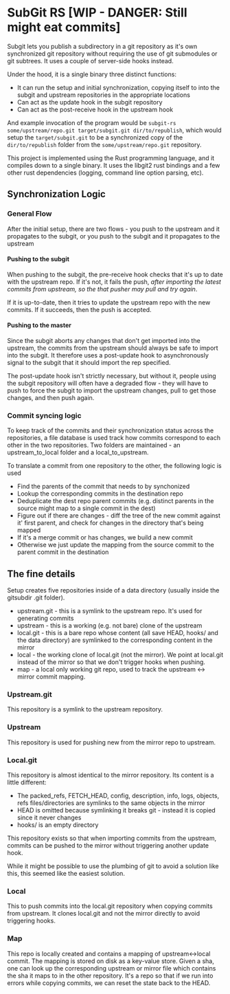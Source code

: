 # SubGit RS [WIP - DANGER: Still might eat commits]

Subgit lets you publish a subdirectory in a git repository as it's own synchronized git repository
without requiring the use of git submodules or git subtrees. It uses a couple of server-side hooks instead.

Under the hood, it is a single binary three distinct functions:
  * It can run the setup and initial synchronization, copying itself to into the subgit and upstream repositories in the appropriate locations
  * Can act as the update hook in the subgit repository
  * Can act as the post-receive hook in the upstream hook
  
And example invocation of the program would be `subgit-rs some/upstream/repo.git target/subgit.git dir/to/republish`, 
which would setup the `target/subgit.git` to be a synchronized copy of the `dir/to/republish` folder from the `some/upstream/repo.git` repository.

This project is implemented using the Rust programming language, and it compiles down to a single binary. It uses the 
libgit2 rust bindings and a few other rust dependencies (logging, command line option parsing, etc).

## Synchronization Logic

### General Flow

After the initial setup, there are two flows - 
you push to the upstream and it propagates to the subgit, 
or you push to the subgit and it propagates to the upstream

#### Pushing to the subgit

When pushing to the subgit, the pre-receive hook checks that it's up to date with the upstream repo.
If it's not, it fails the push, *after importing the latest commits from upstream, so the that pusher may pull and try again*.

If it is up-to-date, then it tries to update the upstream repo with the new commits.
If it succeeds, then the push is accepted.

#### Pushing to the master

Since the subgit aborts any changes that don't get imported into the upstream, the commits from the upstream should 
always be safe to import into the subgit. It therefore uses a post-update hook to asynchronously signal to the subgit
that it should import the rep specified. 

The post-update hook isn't strictly necessary, but without it, people using the 
subgit repository will often have a degraded flow - 
they will have to push to force the subgit to import the upstream changes, pull to get those changes, and then push again.

### Commit syncing logic

To keep track of the commits and their synchronization status across the repositories, a file database is used track how
commits correspond to each other in the two repositories. Two folders are maintained - an upstream_to_local folder and a
local_to_upstream. 

To translate a commit from one repository to the other, the following logic is used
 * Find the parents of the commit that needs to by synchonized
 * Lookup the corresponding commits in the destination repo
 * Deduplicate the dest repo parent commits (e.g. distinct parents in the source might map to a single commit in the dest)
 * Figure out if there are changes - diff the tree of the new commit against it' first parent, and check for changes in the directory that's being mapped
 * If it's a merge commit or has changes, we build a new commit
 * Otherwise we just update the mapping from the source commit to the parent commit in the destination
 
 
 ## The fine details
 
 Setup creates five repositories inside of a data directory (usually inside the gitsubdir .git folder).
  * upstream.git - this is a symlink to the upstream repo. It's used for generating commits
  * upstream - this is a working (e.g. not bare) clone of the upstream
  * local.git - this is a bare repo whose content (all save HEAD, hooks/ and the data directory) are symlinked to the corresponding content in the mirror
  * local - the working clone of local.git (not the mirror). 
  We point at local.git instead of the mirror so that we don't trigger hooks when pushing.
  * map - a local only working git repo, used to track the upstream <-> mirror commit mapping.
 
 ### Upstream.git
 
 This repository is a symlink to the upstream repository.
 
 ### Upstream
 
 This repository is used for pushing new from the mirror repo to upstream. 
 
 ### Local.git
 
 This repository is almost identical to the mirror repository. Its content is a little different:
  * The packed_refs, FETCH_HEAD, config, description, info, logs, objects, refs files/directories are symlinks to the same objects in the mirror
  * HEAD is omitted because symlinking it breaks git - instead it is copied since it never changes
  * hooks/ is an empty directory
 
 This repository exists so that when importing commits from the upstream, 
 commits can be pushed to the mirror without triggering another update hook.
 
 While it might be possible to use the plumbing of git to avoid a solution like this, 
 this seemed like the easiest solution.
 
 ### Local
 
 This to push commits into the local.git repository when copying commits from upstream. 
 It clones local.git and not the mirror directly to avoid triggering hooks.
 
 ### Map
 
 This repo is locally created and contains a mapping of upstream<->local commit.
 The mapping is stored on disk as a key-value store. 
 Given a sha, one can look up the corresponding upstream or mirror file which contains the sha it maps to in the other repository.
 It's a repo so that if we run into errors while copying commits, we can reset the state back to the HEAD.
  
